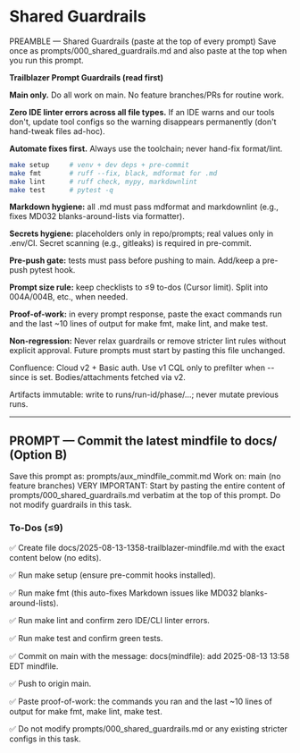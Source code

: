 # Shared Guardrails

PREAMBLE — Shared Guardrails (paste at the top of every prompt)
Save once as prompts/000_shared_guardrails.md and also paste at the top when
you run this prompt.

**Trailblazer Prompt Guardrails (read first)**

**Main only.** Do all work on main. No feature branches/PRs for routine work.

**Zero IDE linter errors across all file types.** If an IDE warns and our tools don't, update tool configs so the warning disappears permanently (don't hand-tweak files ad-hoc).

**Automate fixes first.** Always use the toolchain; never hand-fix format/lint.

```bash
make setup     # venv + dev deps + pre-commit
make fmt       # ruff --fix, black, mdformat for .md
make lint      # ruff check, mypy, markdownlint
make test      # pytest -q
```

**Markdown hygiene:** all .md must pass mdformat and markdownlint (e.g., fixes MD032 blanks-around-lists via formatter).

**Secrets hygiene:** placeholders only in repo/prompts; real values only in .env/CI. Secret scanning (e.g., gitleaks) is required in pre-commit.

**Pre-push gate:** tests must pass before pushing to main. Add/keep a pre-push pytest hook.

**Prompt size rule:** keep checklists to ≤9 to-dos (Cursor limit). Split into 004A/004B, etc., when needed.

**Proof-of-work:** in every prompt response, paste the exact commands run and the last ~10 lines of output for make fmt, make lint, and make test.

**Non-regression:** Never relax guardrails or remove stricter lint rules without explicit approval. Future prompts must start by pasting this file unchanged.

Confluence: Cloud v2 + Basic auth. Use v1 CQL only to prefilter when --since is set. Bodies/attachments fetched via v2.

Artifacts immutable: write to runs/run-id/phase/…; never mutate previous runs.

______________________________________________________________________

## PROMPT — Commit the latest mindfile to docs/ (Option B)

Save this prompt as: prompts/aux_mindfile_commit.md
Work on: main (no feature branches)
VERY IMPORTANT: Start by pasting the entire content of prompts/000_shared_guardrails.md verbatim at the top of this prompt. Do not modify guardrails in this task.

### To-Dos (≤9)

✅ Create file docs/2025-08-13-1358-trailblazer-mindfile.md with the exact content below (no edits).

✅ Run make setup (ensure pre-commit hooks installed).

✅ Run make fmt (this auto-fixes Markdown issues like MD032 blanks-around-lists).

✅ Run make lint and confirm zero IDE/CLI linter errors.

✅ Run make test and confirm green tests.

✅ Commit on main with the message: docs(mindfile): add 2025-08-13 13:58 EDT mindfile.

✅ Push to origin main.

✅ Paste proof-of-work: the commands you ran and the last ~10 lines of output for make fmt, make lint, make test.

✅ Do not modify prompts/000_shared_guardrails.md or any existing stricter configs in this task.
